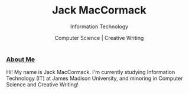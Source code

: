 <html>
<head>
<style>
h1 {text-align: center;}
p {text-align: center;}
div {text-align: center;}
</style>
</head>
<body>

<h1>Jack MacCormack</h1>
<p>Information Technology</p>
<div>Computer Science | Creative Writing</div>

<br>

<h3><u>About Me</u></h3>
Hi! My name is Jack MacCormack. I'm currently studying Information Technology (IT) at James Madison University, and minoring in Computer Science and Creative Writing!

</body>
</html>
